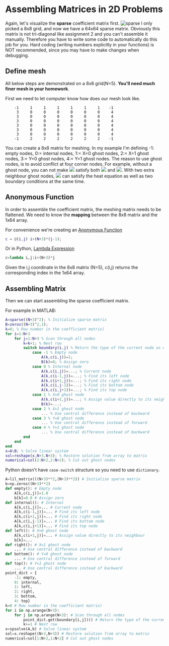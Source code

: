 # Assembling Matrices in 2D Problems
Again, let's visualize the **sparse** coefficient matrix first.
![sparse](https://user-images.githubusercontent.com/12702149/109998150-f29ea800-7cde-11eb-8401-53665a539a6f.png)
I only picked a 8x8 grid, and now we have a 64x64 sparse matrix. Obviously this matrix is not tri-diagonal like assignment 2 and you can't assemble it manually. Therefore you have to write some code to automatically do this job for you. Hard coding (writing numbers explicitly in your functions) is NOT recommended, since you may have to make changes when debugging.

## Define mesh
All below steps are demonstrated on a 8x8 grid(N=5). **You'll need much finer mesh in your homework**.

First we need to let computer know how does our mesh look like.
```
    -1     1     1     1     1     1     1    -1
     3     0     0     0     0     0     0     4
     3     0     0     0     0     0     0     4
     3     0     0     0     0     0     0     4
     3     0     0     0     0     0     0     4
     3     0     0     0     0     0     0     4
     3     0     0     0     0     0     0     4
    -1     2     2     2     2     2     2    -1
```
You can create a 8x8 matrix for meshing. In my example I'm defining -1: empty nodes, 0:= internal nodes, 1:= X=0 ghost nodes, 2:= X=1 ghost nodes, 3:= Y=0 ghost nodes, 4:= Y=1 ghost nodes.
The reason to use ghost nodes, is to avoid conflict at four corner nodes. For example, without a ghost node, you can not make <img src="https://render.githubusercontent.com/render/math?math=\theta(1,1)"> satisfy both <img src="https://render.githubusercontent.com/render/math?math=\theta(1,1)=1"> and <img src="https://render.githubusercontent.com/render/math?math=\frac{d}{dx}\theta(1,1)=0">. With two extra neighbour ghost nodes, <img src="https://render.githubusercontent.com/render/math?math=\theta(1,1)"> can satisfy the heat equation as well as two boundary conditions at the same time.

## Anonymous Function
In order to assemble the coefficient matrix, the meshing matrix needs to be flattened. We need to know the **mapping** between the 8x8 matrix and the 1x64 array.

For convenience we're creating an [Anonymous Function](https://www.mathworks.com/help/matlab/matlab_prog/anonymous-functions.html)
```MATLAB
c = @(i,j) i+(N+3)*(j-1);
```
Or in Python, [Lambda Expression](https://docs.python.org/3/reference/expressions.html?highlight=lambda%20expression#lambda)
```Python
c=lambda i,j:i+(N+3)*j
```
Given the i,j coordinate in the 8x8 matrix (N=5), c(i,j) returns the corresponding index in the 1x64 array.

## Assembling Matrix
Then we can start assembling the sparse coefficient matrix.

For example in MATLAB:
```MATLAB
A=sparse((N+3)^2); % Initialize sparse matrix
B=zeros((N+3)^2,1);
k=0; % Row number in the coefficient matrix)
for i=1:N+3
    for j=1:N+3 % Scan through all nodes
        k=k+1; % Next row
        switch boundary(i,j) % Return the type of the current node as we defined
            case -1 % Empty node
                A(k,c(i,j))=1;
                B(k)=0; % Assign zero
            case 0 % Internal node
                A(k,c(i,j))=...; % Current node
                A(k,c(i-1,j))=...; % Find its left node
                A(k,c(i+1,j))=...; % Find its right node
                A(k,c(i,j-1))=...; % Find its bottom node
                A(k,c(i,j+1))=...; % Find its top node
            case 1 % X=0 ghost node
                A(k,c(i+1,j))=...; % Assign value directly to its neighbour
                B(k)=...;
            case 2 % X=1 ghost node
                ... % Use central difference instead of backward
            case 3 % Y=0 ghost node
                ... % Use central difference instead of forward
            case 4 % Y=1 ghost node
                ... % Use central difference instead of backward
        end
    end
end
x=A\B; % Solve linear system
sol=reshape(x,N+3,N+3); % Restore solution from array to matrix
numerical=sol(2:N+2,2:N+2); % Cut out ghost nodes
```
Python doesn't have `case-switch` structure so you need to use `dictionary`.
```Python
A=lil_matrix(((N+3)**2,(N+3)**2)) # Initialize sparse matrix
b=np.zeros((N+3)**2)
def empty(): # Empty node
    A[k,c(i,j)]=1.0
    b[k]=0.0 # Assign zero
def internal(): # Internal
    A[k,c(i,j)]=... # Current node
    A[k,c(i-1,j)]=... # Find its left node
    A[k,c(i+1,j)]=... # Find its right node
    A[k,c(i,j-1)]=... # Find its bottom node
    A[k,c(i,j+1)]=... # Find its top node
def left(): # X=0 ghost node
    A[k,c(i+1,j)]=... # Assign value directly to its neighbour
    b[k]=...
def right(): # X=1 ghost node
    ... # Use central difference instead of backward
def bottom(): # Y=0 ghost node
    ... # Use central difference instead of forward
def top(): # Y=1 ghost node
    ... # Use central difference instead of backward
point_dict = {
    -1: empty,
    0: internal,
    1: left,
    2: right,
    3: bottom,
    4: top}
k=0 # Row number in the coefficient matrix)
for i in np.arange(N+3): 
    for j in np.arange(N+3): # Scan through all nodes
        point_dict.get(boundary[i,j])() # Return the type of the current node as we defined
        k+=1 # Next row
x=spsolve(A,b) # Solve linear system
sol=x.reshape((N+3,N+3)) # Restore solution from array to matrix
numerical=sol[1:N+2,1:N+2] # Cut out ghost nodes
``` 
